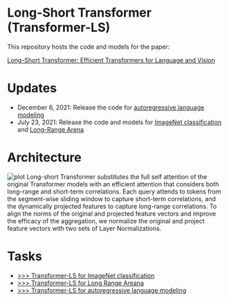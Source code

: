 # Long-Short Transformer (Transformer-LS)

This repository hosts the code and models for the paper:

[Long-Short Transformer: Efficient Transformers for Language and Vision](https://arxiv.org/abs/2107.02192)

# Updates
- December 6, 2021: Release the code for [autoregressive language modeling](./autoregressive)
- July 23, 2021: Release the code and models for [ImageNet classification](./imagenet) and [Long-Range Arena](./lra)


# Architecture
![plot](https://user-images.githubusercontent.com/18202259/125551111-28369067-22f1-4615-adaf-611934a9752d.png)
Long-short Transformer substitutes the full self attention of the original Transformer models with an efficient attention that considers both long-range and short-term correlations. Each query attends to tokens from the segment-wise sliding window to capture short-term correlations, and the dynamically projected features to capture long-range correlations. To align the norms of the original and projected feature vectors and improve the efficacy of the aggregation, we normalize the original and project feature vectors with two sets of Layer Normalizations.

# Tasks

- [>>> Transformer-LS for ImageNet classification](./imagenet)
- [>>> Transformer-LS for Long Range Areana](./lra)
- [>>> Transformer-LS for autoregressive language modeling](./autoregressive)
